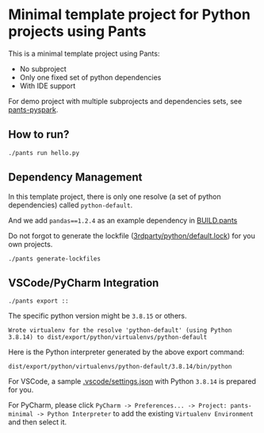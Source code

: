 # Minimal template project for Python projects using Pants

This is a minimal template project using Pants:
+ No subproject
+ Only one fixed set of python dependencies
+ With IDE support

For demo project with multiple subprojects and dependencies sets, see [pants-pyspark](https://github.com/da-tubi/pants-pyspark).

## How to run?
```
./pants run hello.py
```

## Dependency Management
In this template project, there is only one resolve (a set of python dependencies) called `python-default`.

And we add `pandas==1.2.4` as an example dependency in [BUILD.pants](BUILD.pants)

Do not forgot to generate the lockfile ([3rdparty/python/default.lock](3rdparty/python/default.lock)) for you own projects.
```
./pants generate-lockfiles
```

## VSCode/PyCharm Integration
```
./pants export ::
```

The specific python version might be `3.8.15` or others.
```
Wrote virtualenv for the resolve 'python-default' (using Python 3.8.14) to dist/export/python/virtualenvs/python-default
```

Here is the Python interpreter generated by the above export command:
```
dist/export/python/virtualenvs/python-default/3.8.14/bin/python
```

For VSCode, a sample [.vscode/settings.json](.vscode/settings.json) with Python `3.8.14` is prepared for you.

For PyCharm, please click `PyCharm -> Preferences... -> Project: pants-minimal -> Python Interpreter` to add the existing `Virtualenv Environment` and then select it.
